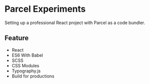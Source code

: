 # Parcel Experiments

Setting up a professional React project with Parcel as a code bundler.

## Feature

- React
- ES6 With Babel
- SCSS
- CSS Modules
- Typography.js
- Build for productions
